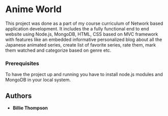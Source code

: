 # Anime World

This project was done as a part of my course curriculum of Network based application development. It includes the a fully functional end to end website using Node.js, MongoDB, HTML, CSS based on MVC framework with features like an embedded informative personalized blog about all the Japanese animated series, create list of favorite series, rate them, mark them watched and categorize based on genre etc.

### Prerequisites

To have the project up and running you have to install node.js modules and MongoDB in your local system.

## Authors

* **Billie Thompson**
